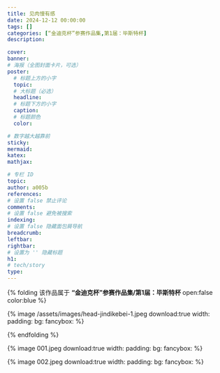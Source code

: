 ```yaml
---
title: 见肉慢有感
date: 2024-12-12 00:00:00
tags: []
categories: [“金迪克杯”参赛作品集,第1届：毕斯特杯]
description: 

cover: 
banner:
# 海报（全图封面卡片，可选）
poster:
  # 标题上方的小字
  topic:
  # 大标题（必选）
  headline:
  # 标题下方的小字
  caption:
  # 标题颜色
  color:

# 数字越大越靠前
sticky:
mermaid:
katex: 
mathjax: 

# 专栏 ID
topic: 
author: a005b
references:
# 设置 false 禁止评论
comments: 
# 设置 false 避免被搜索
indexing: 
# 设置 false 隐藏面包屑导航
breadcrumb: 
leftbar: 
rightbar:
# 设置为 '' 隐藏标题
h1: 
# tech/story
type: 
---
```


{% folding 该作品属于 **“金迪克杯”参赛作品集/第1届：毕斯特杯** open:false color:blue %}

  {% image /assets/images/head-jindikebei-1.jpeg download:true width: padding: bg: fancybox: %}
  
{% endfolding %}

{% image 001.jpeg download:true width: padding: bg: fancybox: %}

{% image 002.jpeg download:true width: padding: bg: fancybox: %}


